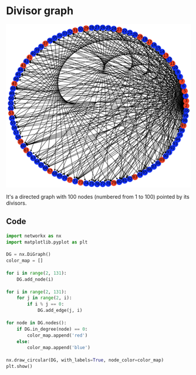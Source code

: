 # Divisor graph

![Result](result.png)

It's a directed graph with 100 nodes (numbered from 1 to 100) pointed by its divisors.

## Code

```python
import networkx as nx
import matplotlib.pyplot as plt

DG = nx.DiGraph()
color_map = []

for i in range(2, 131):
    DG.add_node(i)

for i in range(2, 131):
    for j in range(2, i):
        if i % j == 0:
            DG.add_edge(j, i)

for node in DG.nodes():
    if DG.in_degree(node) == 0:
        color_map.append('red')
    else:
        color_map.append('blue')

nx.draw_circular(DG, with_labels=True, node_color=color_map)
plt.show()
```